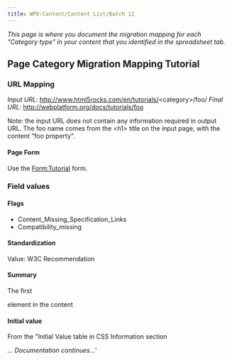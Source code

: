 ```yaml
---
title: WPD:Content/Content List/Batch 12
---
```

<p><i>This page is where you document the migration mapping for each "Category type" in your content that you identified in the spreadsheet tab.</i>
</p>
<h2><span class="mw-headline" id="Page_Category_Migration_Mapping_Tutorial">Page Category Migration Mapping Tutorial</span></h2>
<h3><span class="mw-headline" id="URL_Mapping">URL Mapping</span></h3>
<p><i>Input URL</i>:  <a rel="nofollow" class="external free" href="http://www.html5rocks.com/en/tutorials/">http://www.html5rocks.com/en/tutorials/</a>&lt;category&gt;/foo/
<i>Final URL</i>: <a rel="nofollow" class="external free" href="http://webplatform.org/docs/tutorials/foo">http://webplatform.org/docs/tutorials/foo</a>
</p><p>Note: the input URL does not contain any information required in output URL. The foo name comes from the &lt;h1&gt; title on the input page, with the content "foo property".
</p>
<h4><span class="mw-headline" id="Page_Form">Page Form</span></h4>
<p>Use the <a href="/wiki/Form:Tutorial" title="Form:Tutorial">Form:Tutorial</a> form.
</p>
<h3><span class="mw-headline" id="Field_values">Field values</span></h3>
<h4><span class="mw-headline" id="Flags">Flags</span></h4>
<ul><li> Content_Missing_Specification_Links</li>
<li> Compatibility_missing</li></ul>
<h4><span class="mw-headline" id="Standardization">Standardization</span></h4>
<p>Value: W3C Recommendation
</p>
<h4><span class="mw-headline" id="Summary">Summary</span></h4>
The first <p> element in the content

<h4><span class="mw-headline" id="Initial_value">Initial value</span></h4>
<p>From the "Initial Value table in CSS Information section
</p>
<i>... Documentation continues...'</i></p>

<!-- Saved in parser cache with key wpwiki:pcache:idhash:699-0!*!0!!*!*!*!esi=1 and timestamp 20150731182216 and revision id 2632
 -->
